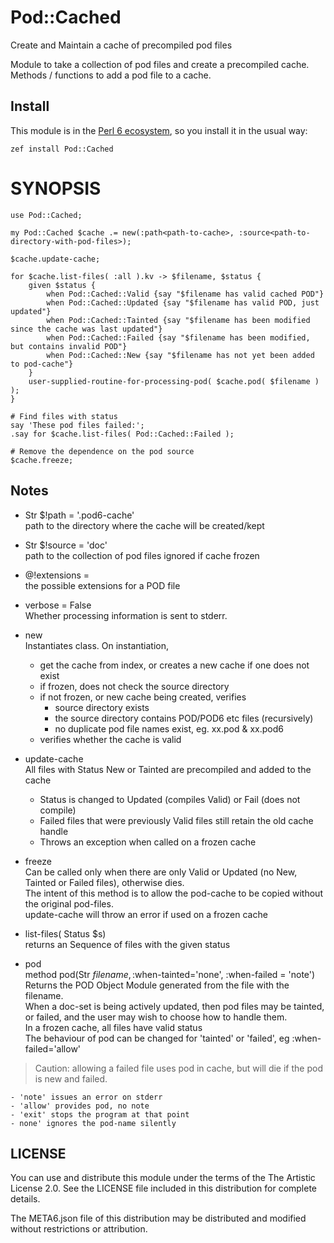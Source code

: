 # Pod::Cached

Create and Maintain a cache of precompiled pod files

Module to take a collection of pod files and create a precompiled cache. Methods / functions
to add a pod file to a cache.

## Install

This module is in the [Perl 6 ecosystem](https://modules.perl6.org), so you install it in the usual way:

    zef install Pod::Cached


# SYNOPSIS
```perl6
use Pod::Cached;

my Pod::Cached $cache .= new(:path<path-to-cache>, :source<path-to-directory-with-pod-files>);

$cache.update-cache;

for $cache.list-files( :all ).kv -> $filename, $status {
    given $status {
        when Pod::Cached::Valid {say "$filename has valid cached POD"}
        when Pod::Cached::Updated {say "$filename has valid POD, just updated"}
        when Pod::Cached::Tainted {say "$filename has been modified since the cache was last updated"}
        when Pod::Cached::Failed {say "$filename has been modified, but contains invalid POD"}
        when Pod::Cached::New {say "$filename has not yet been added to pod-cache"}
    }
    user-supplied-routine-for-processing-pod( $cache.pod( $filename ) );
}

# Find files with status
say 'These pod files failed:';
.say for $cache.list-files( Pod::Cached::Failed );

# Remove the dependence on the pod source
$cache.freeze;
```
## Notes
-  Str $!path = '.pod6-cache'  
    path to the directory where the cache will be created/kept

-  Str $!source = 'doc'  
    path to the collection of pod files
    ignored if cache frozen

-  @!extensions = <pod pod6>  
    the possible extensions for a POD file

-  verbose = False  
    Whether processing information is sent to stderr.

-  new  
    Instantiates class. On instantiation,
    - get the cache from index, or creates a new cache if one does not exist
    - if frozen, does not check the source directory
    - if not frozen, or new cache being created, verifies
        - source directory exists
        - the source directory contains POD/POD6 etc files (recursively)
        - no duplicate pod file names exist, eg. xx.pod & xx.pod6
    - verifies whether the cache is valid

-  update-cache  
    All files with Status New or Tainted are precompiled and added to the cache
    - Status is changed to Updated (compiles Valid) or Fail (does not compile)
    - Failed files that were previously Valid files still retain the old cache handle
    - Throws an exception when called on a frozen cache

-  freeze  
    Can be called only when there are only Valid or Updated (no New, Tainted or Failed files),
    otherwise dies.  
    The intent of this method is to allow the pod-cache to be copied without the original pod-files.  
    update-cache will throw an error if used on a frozen cache

-  list-files( Status $s)  
    returns an Sequence of files with the given status

-  pod  
    method pod(Str $filename, :$when-tainted='none', :when-failed = 'note')  
    Returns the POD Object Module generated from the file with the filename.  
    When a doc-set is being actively updated, then pod files may be tainted, or failed, and the user may wish
    to choose how to handle them.  
    In a frozen cache, all files have valid status  
    The behaviour of pod can be changed for 'tainted' or 'failed', eg :when-failed='allow'
> Caution: allowing a failed file uses pod in cache, but will die if the pod is new and failed.  

    - 'note' issues an error on stderr
    - 'allow' provides pod, no note
    - 'exit' stops the program at that point
    - none' ignores the pod-name silently


## LICENSE

You can use and distribute this module under the terms of the The Artistic License 2.0. See the LICENSE file included in this distribution for complete details.

The META6.json file of this distribution may be distributed and modified without restrictions or attribution.
